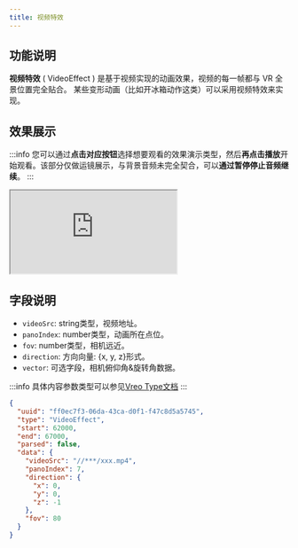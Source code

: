 ```yaml
---
title: 视频特效
---
```


## 功能说明
**视频特效** ( VideoEffect ) 是基于视频实现的动画效果，视频的每一帧都与 VR 全景位置完全贴合。 某些变形动画（比如开冰箱动作这类）可以采用视频特效来实现。

## 效果展示
:::info
您可以通过**点击对应按钮**选择想要观看的效果演示类型，然后**再点击播放**开始观看。该部分仅做运镜展示，与背景音频未完全契合，可以**通过暂停停止音频继续**。
:::

<iframe src="https://codesandbox.io/embed/vreo-forked-tyn7gd?view=preview&fontsize=14&hidenavigation=1&theme=dark"
style={{width:'100%', height:'500px', border:'0', borderRadius: '4px', overflow:'hidden',}}
title="vreo"
allow="accelerometer; ambient-light-sensor; camera; encrypted-media; geolocation; gyroscope; hid; microphone; midi; payment; usb; vr; xr-spatial-tracking"
sandbox="allow-forms allow-modals allow-popups allow-presentation allow-same-origin allow-scripts"></iframe>

## 字段说明
- `videoSrc`: string类型，视频地址。
- `panoIndex`: number类型，动画所在点位。
- `fov`: number类型，相机远近。
- `direction`: 方向向量: {x, y, z}形式。
- `vector`: 可选字段，相机俯仰角&旋转角数据。

:::info
具体内容参数类型可以参见[Vreo Type文档](https://unpkg.com/@realsee/vreo/docs/modules/Player.html#VideoEffectData)
:::

```json title="视频特效类型数据样例"
{
  "uuid": "ff0ec7f3-06da-43ca-d0f1-f47c8d5a5745",
  "type": "VideoEffect",
  "start": 62000,
  "end": 67000,
  "parsed": false,
  "data": {
    "videoSrc": "//***/xxx.mp4",
    "panoIndex": 7,
    "direction": {
      "x": 0,
      "y": 0,
      "z": -1
    },
    "fov": 80
  }
}
```
